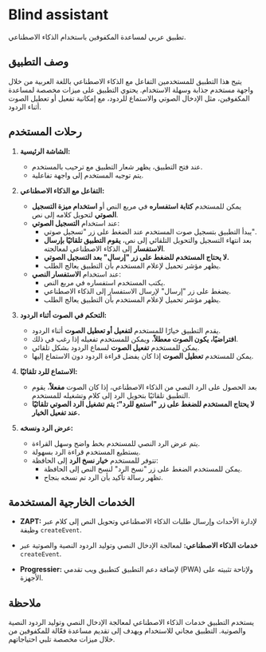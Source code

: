 # Blind assistant

تطبيق عربي لمساعدة المكفوفين باستخدام الذكاء الاصطناعي.

## وصف التطبيق

يتيح هذا التطبيق للمستخدمين التفاعل مع الذكاء الاصطناعي باللغة العربية من خلال واجهة مستخدم جذابة وسهلة الاستخدام. يحتوي التطبيق على ميزات مخصصة لمساعدة المكفوفين، مثل الإدخال الصوتي والاستماع للردود، مع إمكانية تفعيل أو تعطيل الصوت أثناء الردود.

## رحلات المستخدم

1. **الشاشة الرئيسية:**

   - عند فتح التطبيق، يظهر شعار التطبيق مع ترحيب بالمستخدم.
   - يتم توجيه المستخدم إلى واجهة تفاعلية.

2. **التفاعل مع الذكاء الاصطناعي:**

   - يمكن للمستخدم **كتابة استفساره** في مربع النص أو **استخدام ميزة التسجيل الصوتي** لتحويل كلامه إلى نص.
   - عند استخدام **التسجيل الصوتي**:
     - يبدأ التطبيق بتسجيل صوت المستخدم عند الضغط على زر "تسجيل صوتي".
     - بعد انتهاء التسجيل والتحويل التلقائي إلى نص، **يقوم التطبيق تلقائيًا بإرسال الاستفسار** إلى الذكاء الاصطناعي لمعالجته.
     - **لا يحتاج المستخدم للضغط على زر "إرسال" بعد التسجيل الصوتي.**
     - يظهر مؤشر تحميل لإعلام المستخدم بأن التطبيق يعالج الطلب.
   - عند استخدام **الاستفسار النصي**:
     - يكتب المستخدم استفساره في مربع النص.
     - يضغط على زر "إرسال" لإرسال الاستفسار إلى الذكاء الاصطناعي.
     - يظهر مؤشر تحميل لإعلام المستخدم بأن التطبيق يعالج الطلب.

3. **التحكم في الصوت أثناء الردود:**

   - يقدم التطبيق خيارًا للمستخدم **لتفعيل أو تعطيل الصوت** أثناء الردود.
   - **افتراضيًا، يكون الصوت معطلاً**، ويمكن للمستخدم تفعيله إذا رغب في ذلك.
   - يمكن للمستخدم **تفعيل الصوت** لسماع الردود بشكل تلقائي.
   - يمكن للمستخدم **تعطيل الصوت** إذا كان يفضل قراءة الردود دون الاستماع إليها.

4. **الاستماع للرد تلقائيًا:**

   - بعد الحصول على الرد النصي من الذكاء الاصطناعي، إذا كان الصوت **مفعلاً**، يقوم التطبيق تلقائيًا بتحويل الرد إلى كلام وتشغيله للمستخدم.
   - **لا يحتاج المستخدم للضغط على زر "استمع للرد"؛ يتم تشغيل الرد الصوتي تلقائيًا عند تفعيل الخيار.**

5. **عرض الرد ونسخه:**

   - يتم عرض الرد النصي للمستخدم بخط واضح وسهل القراءة.
   - يستطيع المستخدم قراءة الرد بسهولة.
   - تتوفر للمستخدم **خيار نسخ الرد** إلى الحافظة:
     - يمكن للمستخدم الضغط على زر "نسخ الرد" لنسخ النص إلى الحافظة.
     - تظهر رسالة تأكيد بأن الرد تم نسخه بنجاح.

## الخدمات الخارجية المستخدمة

- **ZAPT:** لإدارة الأحداث وإرسال طلبات الذكاء الاصطناعي وتحويل النص إلى كلام عبر وظيفة `createEvent`.

- **خدمات الذكاء الاصطناعي:** لمعالجة الإدخال النصي وتوليد الردود النصية والصوتية عبر `createEvent`.

- **Progressier:** لإضافة دعم التطبيق كتطبيق ويب تقدمي (PWA) ولإتاحة تثبيته على الأجهزة.

## ملاحظة

يستخدم التطبيق خدمات الذكاء الاصطناعي لمعالجة الإدخال النصي وتوليد الردود النصية والصوتية. التطبيق مجاني للاستخدام ويهدف إلى تقديم مساعدة فعّالة للمكفوفين من خلال ميزات مخصصة تلبي احتياجاتهم.